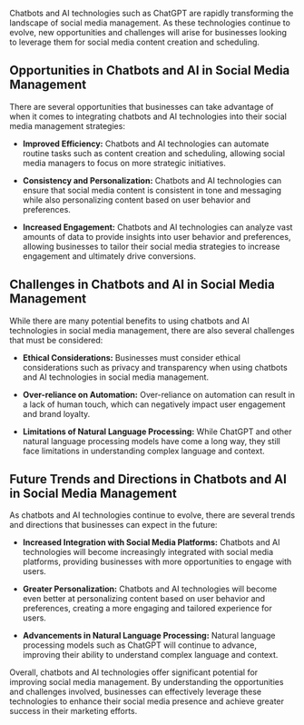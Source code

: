 
Chatbots and AI technologies such as ChatGPT are rapidly transforming the landscape of social media management. As these technologies continue to evolve, new opportunities and challenges will arise for businesses looking to leverage them for social media content creation and scheduling.

Opportunities in Chatbots and AI in Social Media Management
-----------------------------------------------------------

There are several opportunities that businesses can take advantage of when it comes to integrating chatbots and AI technologies into their social media management strategies:

* **Improved Efficiency:** Chatbots and AI technologies can automate routine tasks such as content creation and scheduling, allowing social media managers to focus on more strategic initiatives.

* **Consistency and Personalization:** Chatbots and AI technologies can ensure that social media content is consistent in tone and messaging while also personalizing content based on user behavior and preferences.

* **Increased Engagement:** Chatbots and AI technologies can analyze vast amounts of data to provide insights into user behavior and preferences, allowing businesses to tailor their social media strategies to increase engagement and ultimately drive conversions.

Challenges in Chatbots and AI in Social Media Management
--------------------------------------------------------

While there are many potential benefits to using chatbots and AI technologies in social media management, there are also several challenges that must be considered:

* **Ethical Considerations:** Businesses must consider ethical considerations such as privacy and transparency when using chatbots and AI technologies in social media management.

* **Over-reliance on Automation:** Over-reliance on automation can result in a lack of human touch, which can negatively impact user engagement and brand loyalty.

* **Limitations of Natural Language Processing:** While ChatGPT and other natural language processing models have come a long way, they still face limitations in understanding complex language and context.

Future Trends and Directions in Chatbots and AI in Social Media Management
--------------------------------------------------------------------------

As chatbots and AI technologies continue to evolve, there are several trends and directions that businesses can expect in the future:

* **Increased Integration with Social Media Platforms:** Chatbots and AI technologies will become increasingly integrated with social media platforms, providing businesses with more opportunities to engage with users.

* **Greater Personalization:** Chatbots and AI technologies will become even better at personalizing content based on user behavior and preferences, creating a more engaging and tailored experience for users.

* **Advancements in Natural Language Processing:** Natural language processing models such as ChatGPT will continue to advance, improving their ability to understand complex language and context.

Overall, chatbots and AI technologies offer significant potential for improving social media management. By understanding the opportunities and challenges involved, businesses can effectively leverage these technologies to enhance their social media presence and achieve greater success in their marketing efforts.
